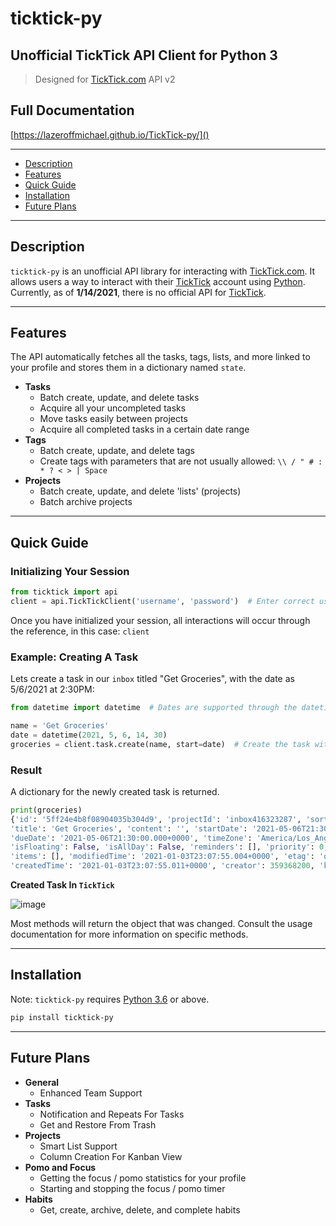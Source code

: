 # ticktick-py
## Unofficial TickTick API Client for Python 3
> Designed for [TickTick.com](<https://www.ticktick.com/>) API v2


## Full Documentation 

[https://lazeroffmichael.github.io/TickTick-py/]()

---

- [Description](#description)
- [Features](#features)
- [Quick Guide](#quick-guide)
- [Installation](#installation)
- [Future Plans](#future-plans)

---

## Description
`ticktick-py` is an unofficial API library for interacting with [TickTick.com](<https://www.ticktick.com/>). It allows
users a way to interact with their [TickTick](<https://www.ticktick.com/>) account using [Python](https://www.python.org/). Currently,
as of **1/14/2021**, there is no official API for [TickTick](<https://www.ticktick.com/>).

---

## Features

The API automatically fetches all the tasks, tags, lists, and more linked to your profile and stores them in a dictionary named `state`.

 - **Tasks**
    - Batch create, update, and delete tasks
    - Acquire all your uncompleted tasks
    - Move tasks easily between projects
    - Acquire all completed tasks in a certain date range
 - **Tags**
    - Batch create, update, and delete tags
    - Create tags with parameters that are not usually allowed: `\\ / " # : * ? < > | Space`
 - **Projects**
    - Batch create, update, and delete 'lists' (projects)
    - Batch archive projects

---

## Quick Guide 

### Initializing Your Session

``` python
from ticktick import api
client = api.TickTickClient('username', 'password')  # Enter correct username and password
```

Once you have initialized your session, all interactions will occur through the reference, in this case: ```client```

### Example: Creating A Task

Lets create a task in our ```inbox``` titled "Get Groceries", with the date as 5/6/2021 at 2:30PM:

``` python
from datetime import datetime  # Dates are supported through the datetime module

name = 'Get Groceries'
date = datetime(2021, 5, 6, 14, 30)
groceries = client.task.create(name, start=date)  # Create the task with the parameters.
```

### Result

A dictionary for the newly created task is returned.

```python
print(groceries)
{'id': '5ff24e4b8f08904035b304d9', 'projectId': 'inbox416323287', 'sortOrder': -1099511627776, 
'title': 'Get Groceries', 'content': '', 'startDate': '2021-05-06T21:30:00.000+0000', 
'dueDate': '2021-05-06T21:30:00.000+0000', 'timeZone': 'America/Los_Angeles', 
'isFloating': False, 'isAllDay': False, 'reminders': [], 'priority': 0, 'status': 0, 
'items': [], 'modifiedTime': '2021-01-03T23:07:55.004+0000', 'etag': 'ol2zesef', 'deleted': 0, 
'createdTime': '2021-01-03T23:07:55.011+0000', 'creator': 359368200, 'kind': 'TEXT'}
```

**Created Task In `TickTick`**

![image](https://user-images.githubusercontent.com/56806733/104566369-5f13f980-5602-11eb-904e-c6ac3e4984fb.png)

Most methods will return the object that was changed. Consult the usage documentation for more information on specific methods.

---

## Installation

Note: `ticktick-py` requires [Python 3.6](https://www.python.org/downloads/) or above.

```md
pip install ticktick-py
```

---

## Future Plans

- **General**
    - Enhanced Team Support
- **Tasks**
    - Notification and Repeats For Tasks
    - Get and Restore From Trash  
- **Projects**
    - Smart List Support
    - Column Creation For Kanban View
- **Pomo and Focus**  
    - Getting the focus / pomo statistics for your profile  
    - Starting and stopping the focus / pomo timer    
- **Habits**  
    - Get, create, archive, delete, and complete habits
